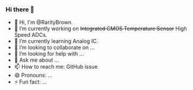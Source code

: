 ### Hi there 👋

- 👋 Hi, I'm @RarityBrown.
- 🔭 I’m currently working on ~~Integrated CMOS Temperature Sensor~~ High Speed ADCs.
- 🌱 I’m currently learning Analog IC.
- 👯 I’m looking to collaborate on ...
- 🤔 I’m looking for help with ...
- 💬 Ask me about ...
- 📫 How to reach me: GitHub issue
- 😄 Pronouns: ...
- ⚡ Fun fact: ...


<!--
**RarityBrown/RarityBrown** is a ✨ _special_ ✨ repository because its `README.md` (this file) appears on your GitHub profile.

Here are some ideas to get you started:

- 🔭 I’m currently working on ...
- 🌱 I’m currently learning ...
- 👯 I’m looking to collaborate on ...
- 🤔 I’m looking for help with ...
- 💬 Ask me about ...
- 📫 How to reach me: ...
- 😄 Pronouns: ...
- ⚡ Fun fact: ...
-->
